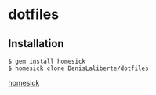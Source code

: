 dotfiles
==================


Installation
--------
```
$ gem install homesick
$ homesick clone DenisLaliberte/dotfiles
```

[ homesick ](https://github.com/technicalpickles/homesick)
